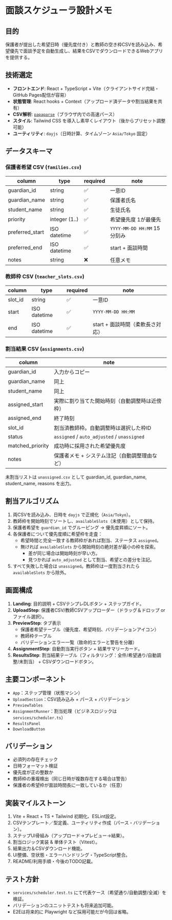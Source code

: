 # 面談スケジューラ設計メモ

## 目的
保護者が提出した希望日時（優先度付き）と教師の空き枠CSVを読み込み、希望優先で面談予定を自動生成し、結果をCSVでダウンロードできるWebアプリを提供する。

## 技術選定
- **フロントエンド**: React + TypeScript + Vite（クライアントサイド完結・GitHub Pages配信が容易）
- **状態管理**: React hooks + Context（アップロード済データや割当結果を共有）
- **CSV解析**: [`papaparse`](https://www.papaparse.com/)（ブラウザ内での高速パース）
- **スタイル**: Tailwind CSS を導入し素早くレイアウト（後からプリセット調整可能）
- **ユーティリティ**: `dayjs`（日時計算、タイムゾーン `Asia/Tokyo` 固定）

## データスキーマ
### 保護者希望 CSV (`families.csv`)
| column             | type           | required | note                                      |
|--------------------|----------------|----------|-------------------------------------------|
| guardian_id        | string         | ✅        | 一意ID                                    |
| guardian_name      | string         | ✅        | 保護者氏名                                |
| student_name       | string         | ✅        | 生徒氏名                                  |
| priority           | integer (1..)  | ✅        | 希望優先度 1が最優先                      |
| preferred_start    | ISO datetime   | ✅        | `YYYY-MM-DD HH:MM` 15分刻み               |
| preferred_end      | ISO datetime   | ✅        | start + 面談時間                          |
| notes              | string         | ❌        | 任意メモ                                  |

### 教師枠 CSV (`teacher_slots.csv`)
| column   | type         | required | note                               |
|----------|--------------|----------|------------------------------------|
| slot_id  | string       | ✅        | 一意ID                             |
| start    | ISO datetime | ✅        | `YYYY-MM-DD HH:MM`                 |
| end      | ISO datetime | ✅        | start + 面談時間（柔軟長さ対応）  |

### 割当結果 CSV (`assignments.csv`)
| column             | note                                                   |
|--------------------|--------------------------------------------------------|
| guardian_id        | 入力からコピー                                         |
| guardian_name      | 同上                                                   |
| student_name       | 同上                                                   |
| assigned_start     | 実際に割り当てた開始時刻（自動調整時は近傍枠）         |
| assigned_end       | 終了時刻                                               |
| slot_id            | 割当済教師枠。自動調整時は選択した枠ID                 |
| status             | `assigned` / `auto_adjusted` / `unassigned`            |
| matched_priority   | 成功時に採用された希望優先度                           |
| notes              | 保護者メモ + システム注記（自動調整理由など）         |

未割当リストは `unassigned.csv` として guardian_id, guardian_name, student_name, reasons を出力。

## 割当アルゴリズム
1. 両CSVを読み込み、日時を `dayjs` で正規化（`Asia/Tokyo`）。
2. 教師枠を開始時刻でソートし、`availableSlots`（未使用）として保持。
3. 保護者希望を `guardian_id` でグルーピング → 優先度昇順にソート。
4. 各保護者について優先度順に希望枠を走査：
   - 希望時間と完全一致する教師枠があれば割当、ステータス `assigned`。
   - 無ければ `availableSlots` から開始時刻の絶対差が最小の枠を探索。
       - 差が同じ場合は開始時刻が早い方。
       - 見つかれば `auto_adjusted` として割当、希望との差分を注記。
5. すべて失敗した場合は `unassigned`。教師枠は一度割当されたら `availableSlots` から除外。

## 画面構成
1. **Landing**: 目的説明 + CSVテンプレDLボタン + ステップガイド。
2. **UploadStep**: 保護者CSV/教師CSVアップローダー（ドラッグ＆ドロップ or ファイル選択）。
3. **PreviewStep**: タブ表示
   - 保護者希望テーブル（優先度、希望時刻、バリデーションアイコン）
   - 教師枠テーブル
   - バリデーションエラー一覧（致命的エラーと警告を分離）
4. **AssignmentStep**: 自動割当実行ボタン + 結果サマリーカード。
5. **ResultsStep**: 割当結果テーブル（フィルタリング：全件/希望通り/自動調整/未割当） + CSVダウンロードボタン。

## 主要コンポーネント
- `App`：ステップ管理（状態マシン）
- `UploadSection`：CSV読み込み + パース + バリデーション
- `PreviewTables`
- `AssignmentRunner`：割当処理（ビジネスロジックは `services/scheduler.ts`）
- `ResultsPanel`
- `DownloadButton`

## バリデーション
- 必須列の存在チェック
- 日時フォーマット検証
- 優先度が正の整数か
- 教師枠の重複検出（同じ日時が複数存在する場合は警告）
- 保護者の希望枠が面談時間長に一致しているか（任意）

## 実装マイルストーン
1. Vite + React + TS + Tailwind 初期化、ESLint設定。
2. CSVテンプレート／型定義、ユーティリティ作成（パース・バリデーション）。
3. ステップUI骨組み（アップロード→プレビュー→結果）。
4. 割当ロジック実装 & 単体テスト（Vitest）。
5. 結果出力＆CSVダウンロード機能。
6. UI整備、空状態・エラーハンドリング・TypeScript整合。
7. README/利用手順・今後のTODO記載。

## テスト方針
- `services/scheduler.test.ts` にて代表ケース（希望通り/自動調整/全滅）を検証。
- バリデーションのユニットテストも将来追加可能。
- E2Eは将来的に Playwright など採用可能だが今回は省略。

